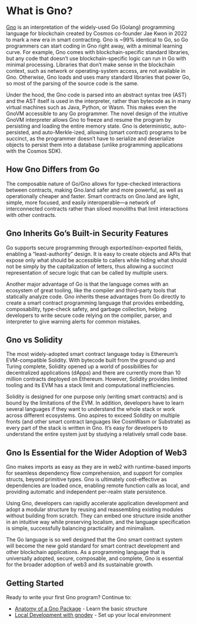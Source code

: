 # What is Gno?

[Gno](https://github.com/steve-care-software/gno) is an interpretation of the widely-used Go
(Golang) programming language for blockchain created by Cosmos co-founder Jae
Kwon in 2022 to mark a new era in smart contracting. Gno is ~99% identical to
Go, so Go programmers can start coding in Gno right away, with a minimal
learning curve. For example, Gno comes with blockchain-specific standard
libraries, but any code that doesn’t use blockchain-specific logic can run in Go
with minimal processing. Libraries that don’t make sense in the blockchain
context, such as network or operating-system access, are not available in
Gno. Otherwise, Gno loads and uses many standard libraries that power Go, so
most of the parsing of the source code is the same.

Under the hood, the Gno code is parsed into an abstract syntax tree (AST) and
the AST itself is used in the interpreter, rather than bytecode as in many
virtual machines such as Java, Python, or Wasm. This makes even the GnoVM
accessible to any Go programmer. The novel design of the intuitive GnoVM
interpreter allows Gno to freeze and resume the program by persisting and
loading the entire memory state. Gno is deterministic, auto-persisted, and
auto-Merkle-ized, allowing (smart contract) programs to be succinct, as the
programmer doesn’t have to serialize and deserialize objects to persist them
into a database (unlike programming applications with the Cosmos SDK).

## How Gno Differs from Go

The composable nature of Go/Gno allows for type-checked interactions between
contracts, making Gno.land safer and more powerful, as well as operationally
cheaper and faster. Smart contracts on Gno.land are light, simple, more focused,
and easily interoperable—a network of interconnected contracts rather than
siloed monoliths that limit interactions with other contracts.

## Gno Inherits Go’s Built-in Security Features

Go supports secure programming through exported/non-exported fields, enabling a
“least-authority” design. It is easy to create objects and APIs that expose only
what should be accessible to callers while hiding what should not be simply by
the capitalization of letters, thus allowing a succinct representation of secure
logic that can be called by multiple users.

Another major advantage of Go is that the language comes with an ecosystem of
great tooling, like the compiler and third-party tools that statically analyze
code. Gno inherits these advantages from Go directly to create a smart contract
programming language that provides embedding, composability, type-check safety,
and garbage collection, helping developers to write secure code relying on the
compiler, parser, and interpreter to give warning alerts for common mistakes.

## Gno vs Solidity

The most widely-adopted smart contract language today is Ethereum’s
EVM-compatible Solidity. With bytecode built from the ground up and Turing
complete, Solidity opened up a world of possibilities for decentralized
applications (dApps) and there are currently more than 10 million contracts
deployed on Ethereum. However, Solidity provides limited tooling and its EVM has
a stack limit and computational inefficiencies.

Solidity is designed for one purpose only (writing smart contracts) and is bound
by the limitations of the EVM. In addition, developers have to learn several
languages if they want to understand the whole stack or work across different
ecosystems. Gno aspires to exceed Solidity on multiple fronts (and other smart
contract languages like CosmWasm or Substrate) as every part of the stack is
written in Gno. It’s easy for developers to understand the entire system just by
studying a relatively small code base.

## Gno Is Essential for the Wider Adoption of Web3

Gno makes imports as easy as they are in web2 with runtime-based imports for
seamless dependency flow comprehension, and support for complex structs, beyond
primitive types. Gno is ultimately cost-effective as dependencies are loaded
once, enabling remote function calls as local, and providing automatic and
independent per-realm state persistence.

Using Gno, developers can rapidly accelerate application development and adopt a
modular structure by reusing and reassembling existing modules without building
from scratch. They can embed one structure inside another in an intuitive way
while preserving localism, and the language specification is simple,
successfully balancing practicality and minimalism.

The Go language is so well designed that the Gno smart contract system will
become the new gold standard for smart contract development and other blockchain
applications. As a programming language that is universally adopted, secure,
composable, and complete, Gno is essential for the broader adoption of web3 and
its sustainable growth.

## Getting Started

Ready to write your first Gno program? Continue to:
- [Anatomy of a Gno Package](./anatomy-of-a-gno-package.md) - Learn the basic structure
- [Local Development with gnodev](./local-dev-with-gnodev.md) - Set up your local environment
